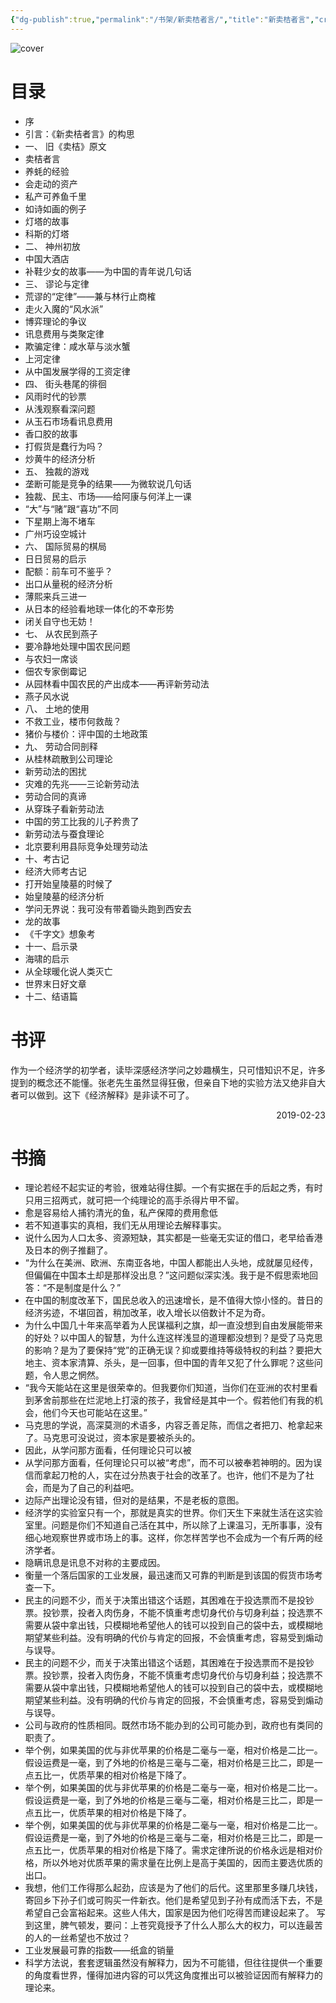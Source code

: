 ```yaml
---
{"dg-publish":true,"permalink":"/书架/新卖桔者言/","title":"新卖桔者言","created":"2025-10-10 12:30","updated":"2025-10-10 12:42"}
---
```



![cover](https://s2.loli.net/2025/10/10/gKETzOBGDWuimLw.png)

# 目录

  - 序
  - 引言：《新卖桔者言》的构思
  - 一、 旧《卖桔》原文
  - 卖桔者言
  - 养蚝的经验
  - 会走动的资产
  - 私产可养鱼千里
  - 如诗如画的例子
  - 灯塔的故事
  - 科斯的灯塔
  - 二、 神州初放
  - 中国大酒店
  - 补鞋少女的故事——为中国的青年说几句话
  - 三、 谬论与定律
  - 荒谬的“定律”——兼与林行止商榷
  - 走火入魔的“风水派”
  - 博弈理论的争议
  - 讯息费用与类聚定律
  - 欺骗定律：咸水草与淡水蟹
  - 上河定律
  - 从中国发展学得的工资定律
  - 四、 街头巷尾的徘徊
  - 风雨时代的钞票
  - 从浅观察看深问题
  - 从玉石市场看讯息费用
  - 香口胶的故事
  - 打假货是蠢行为吗？
  - 炒黄牛的经济分析
  - 五、 独裁的游戏
  - 垄断可能是竞争的结果——为微软说几句话
  - 独裁、民主、市场——给阿康与何洋上一课
  - “大”与“赌”跟“喜功”不同
  - 下星期上海不堵车
  - 广州巧设空城计
  - 六、 国际贸易的棋局
  - 日日贸易的启示
  - 配额：前车可不鉴乎？
  - 出口从量税的经济分析
  - 薄熙来兵三进一
  - 从日本的经验看地球一体化的不幸形势
  - 闭关自守也无妨！
  - 七、 从农民到燕子
  - 要冷静地处理中国农民问题
  - 与农妇一席谈
  - 佃农专家倒霉记
  - 从园林看中国农民的产出成本——再评新劳动法
  - 燕子风水说
  - 八、 土地的使用
  - 不救工业，楼市何救哉？
  - 猪价与楼价：评中国的土地政策
  - 九、 劳动合同剖释
  - 从桂林疏散到公司理论
  - 新劳动法的困扰
  - 灾难的先兆——三论新劳动法
  - 劳动合同的真谛
  - 从穿珠子看新劳动法
  - 中国的劳工比我的儿子矜贵了
  - 新劳动法与蚕食理论
  - 北京要利用县际竞争处理劳动法
  - 十、考古记
  - 经济大师考古记
  - 打开始皇陵墓的时候了
  - 始皇陵墓的经济分析
  - 学问无界说：我可没有带着锄头跑到西安去
  - 龙的故事
  - 《千字文》想象考
  - 十一、启示录
  - 海啸的启示
  - 从全球暖化说人类灭亡
  - 世界末日好文章
  - 十二、结语篇

# 书评

作为一个经济学的初学者，读毕深感经济学问之妙趣横生，只可惜知识不足，许多提到的概念还不能懂。张老先生虽然显得狂傲，但亲自下地的实验方法又绝非自大者可以做到。这下《经济解释》是非读不可了。

<p align="right">2019-02-23</p>

# 书摘

- 理论若经不起实证的考验，很难站得住脚。一个有实据在手的后起之秀，有时只用三招两式，就可把一个纯理论的高手杀得片甲不留。
- 愈是容易给人捕钓清光的鱼，私产保障的费用愈低
- 若不知道事实的真相，我们无从用理论去解释事实。
- 说什么因为人口太多、资源短缺，其实都是一些毫无实证的借口，老早给香港及日本的例子推翻了。
- “为什么在美洲、欧洲、东南亚各地，中国人都能出人头地，成就屡见经传，但偏偏在中国本土却是那样没出息？”这问题似深实浅。我于是不假思索地回答：“不是制度是什么？”
- 在中国的制度改革下，国民总收入的迅速增长，是不值得大惊小怪的。昔日的经济劣迹，不堪回首，稍加改革，收入增长以倍数计不足为奇。
- 为什么中国几十年来高举着为人民谋福利之旗，却一直没想到自由发展能带来的好处？以中国人的智慧，为什么连这样浅显的道理都没想到？是受了马克思的影响？是为了要保持“党”的正确无误？抑或要维持等级特权的利益？要把大地主、资本家清算、杀头，是一回事，但中国的青年又犯了什么罪呢？这些问题，令人思之惘然。
- “我今天能站在这里是很荣幸的。但我要你们知道，当你们在亚洲的农村里看到茅舍前那些在烂泥地上打滚的孩子，我曾经是其中一个。假若他们有我的机会，他们今天也可能站在这里。”
- 马克思的学说，高深莫测的术语多，内容乏善足陈，而信之者把刀、枪拿起来了。马克思可没说过，资本家是要被杀头的。
- 因此，从学问那方面看，任何理论只可以被
- 从学问那方面看，任何理论只可以被“考虑”，而不可以被奉若神明的。因为误信而拿起刀枪的人，实在过分热衷于社会的改革了。也许，他们不是为了社会，而是为了自己的利益吧。
- 边际产出理论没有错，但对的是结果，不是老板的意图。
- 经济学的实验室只有一个，那就是真实的世界。你们天生下来就生活在这实验室里。问题是你们不知道自己活在其中，所以除了上课温习，无所事事，没有细心地观察世界或市场上的事。这样，你怎样苦学也不会成为一个有斤两的经济学者。
- 隐瞒讯息是讯息不对称的主要成因。
- 衡量一个落后国家的工业发展，最迅速而又可靠的判断是到该国的假货市场考查一下。
- 民主的问题不少，而关于决策出错这个话题，其困难在于投选票而不是投钞票。投钞票，投者入肉伤身，不能不慎重考虑切身代价与切身利益；投选票不需要从袋中拿出钱，只模糊地希望他人的钱可以投到自己的袋中去，或模糊地期望某些利益。没有明确的代价与肯定的回报，不会慎重考虑，容易受到煽动与误导。
- 民主的问题不少，而关于决策出错这个话题，其困难在于投选票而不是投钞票。投钞票，投者入肉伤身，不能不慎重考虑切身代价与切身利益；投选票不需要从袋中拿出钱，只模糊地希望他人的钱可以投到自己的袋中去，或模糊地期望某些利益。没有明确的代价与肯定的回报，不会慎重考虑，容易受到煽动与误导。
- 公司与政府的性质相同。既然市场不能办到的公司可能办到，政府也有类同的职责了。
- 举个例，如果美国的优与非优苹果的价格是二毫与一毫，相对价格是二比一。假设运费是一毫，到了外地的价格是三毫与二毫，相对价格是三比二，即是一点五比一，优质苹果的相对价格是下降了。
- 举个例，如果美国的优与非优苹果的价格是二毫与一毫，相对价格是二比一。假设运费是一毫，到了外地的价格是三毫与二毫，相对价格是三比二，即是一点五比一，优质苹果的相对价格是下降了。
- 举个例，如果美国的优与非优苹果的价格是二毫与一毫，相对价格是二比一。假设运费是一毫，到了外地的价格是三毫与二毫，相对价格是三比二，即是一点五比一，优质苹果的相对价格是下降了。需求定律所说的价格永远是相对价格，所以外地对优质苹果的需求量在比例上是高于美国的，因而主要选优质的出口。
- 我想，他们工作得那么起劲，应该是为了他们的后代。这里那里多赚几块钱，寄回乡下孙子们或可购买一件新衣。他们是希望见到子孙有成而活下去，不是希望自己会富裕起来。这些人伟大，国家是因为他们吃得苦而建设起来了。 写到这里，脾气顿发，要问：上苍究竟授予了什么人那么大的权力，可以连最苦的人的一丝希望也不放过？
- 工业发展最可靠的指数——纸盒的销量
- 科学方法说，套套逻辑虽然没有解释力，因为不可能错，但往往提供一个重要的角度看世界，懂得加进内容的可以凭这角度推出可以被验证因而有解释力的理论来。
